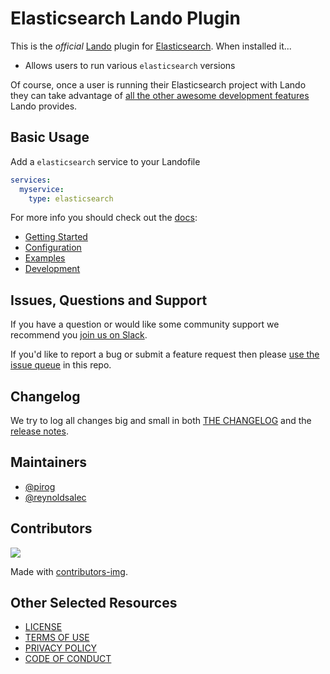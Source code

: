 # Elasticsearch Lando Plugin

This is the _official_ [Lando](https://lando.dev) plugin for [Elasticsearch](https://www.elastic.co/elasticsearch/). When installed it...

* Allows users to run various `elasticsearch` versions

Of course, once a user is running their Elasticsearch project with Lando they can take advantage of [all the other awesome development features](https://docs.lando.dev) Lando provides.

## Basic Usage

Add a `elasticsearch` service to your Landofile

```yaml
services:
  myservice:
    type: elasticsearch
```

For more info you should check out the [docs](https://docs.lando.dev/elasticsearch):

* [Getting Started](https://docs.lando.dev/elasticsearch/)
* [Configuration](https://docs.lando.dev/elasticsearch/config.html)
* [Examples](https://github.com/lando/elasticsearch/tree/main/examples)
* [Development](https://docs.lando.dev/elasticsearch/development.html)

## Issues, Questions and Support

If you have a question or would like some community support we recommend you [join us on Slack](https://launchpass.com/devwithlando).

If you'd like to report a bug or submit a feature request then please [use the issue queue](https://github.com/lando/elasticsearch/issues/new/choose) in this repo.

## Changelog

We try to log all changes big and small in both [THE CHANGELOG](https://github.com/lando/elasticsearch/blob/main/CHANGELOG.md) and the [release notes](https://github.com/lando/elasticsearch/releases).


## Maintainers

* [@pirog](https://github.com/pirog)
* [@reynoldsalec](https://github.com/reynoldsalec)

## Contributors

<a href="https://github.com/lando/elasticsearch/graphs/contributors">
  <img src="https://contrib.rocks/image?repo=lando/elasticsearch" />
</a>

Made with [contributors-img](https://contrib.rocks).

## Other Selected Resources

* [LICENSE](/LICENSE)
* [TERMS OF USE](https://docs.lando.dev/terms)
* [PRIVACY POLICY](https://docs.lando.dev/privacy)
* [CODE OF CONDUCT](https://docs.lando.dev/coc)


